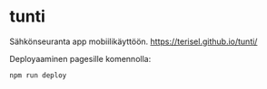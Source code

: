 # tunti
Sähkönseuranta app mobiilikäyttöön.
https://terisel.github.io/tunti/

Deployaaminen pagesille komennolla:

`npm run deploy`
